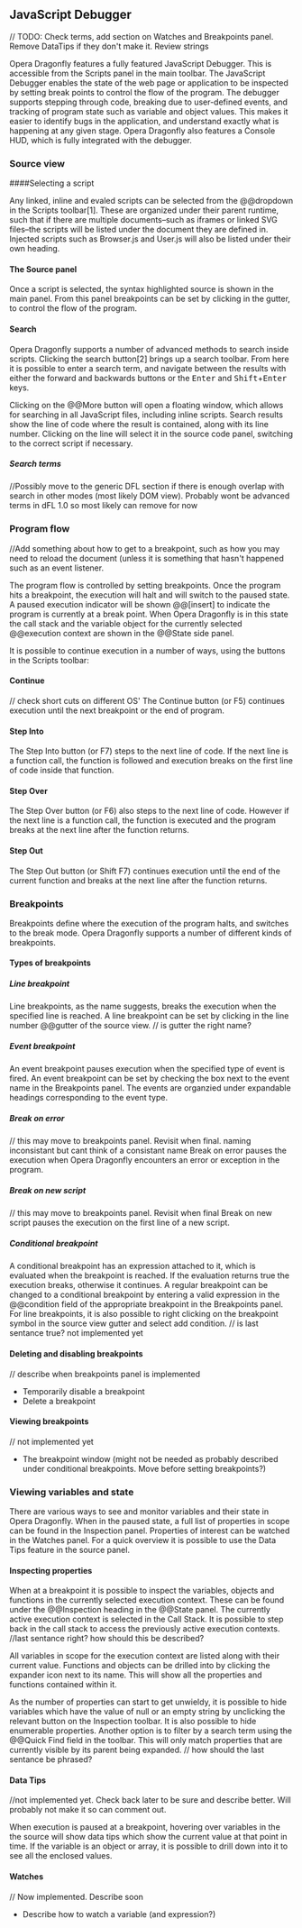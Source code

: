 ## JavaScript Debugger ##

// TODO: Check terms, add section on Watches and Breakpoints panel. Remove DataTips if they don't make it. Review strings

Opera Dragonfly features a fully featured JavaScript Debugger. This is accessible from the Scripts panel in the main toolbar. The JavaScript Debugger enables the state of the web page or application to be inspected by setting break points to control the flow of the program. The debugger supports stepping through code, breaking due to user-defined events, and tracking of program state such as variable and object values. This makes it easier to identify bugs in the application, and understand exactly what is happening at any given stage. Opera Dragonfly also features a Console HUD, which is fully integrated with the debugger.

### Source view ###

####Selecting a script

Any linked, inline and evaled scripts can be selected from the @@dropdown in the Scripts toolbar[1]. These are organized under their parent runtime, such that if there are multiple documents–such as iframes or linked SVG files–the scripts will be listed under the document they are defined in. Injected scripts such as Browser.js and User.js will also be listed under their own heading.


#### The Source panel

Once a script is selected, the syntax highlighted source is shown in the main panel. From this panel breakpoints can be set by clicking in the gutter, to control the flow of the program.

#### Search

Opera Dragonfly supports a number of advanced methods to search inside scripts. Clicking the search button[2] brings up a search toolbar. From here it is possible to enter a search term, and navigate between the results with either the forward and backwards buttons or the <kbd>Enter</kbd> and <kbd>Shift</kbd>+<kbd>Enter</kbd> keys.

Clicking on the @@More button will open a floating window, which allows for searching in all JavaScript files, including inline scripts. Search results show the line of code where the result is contained, along with its line number. Clicking on the line will select it in the source code panel, switching to the correct script if necessary.

##### Search terms
//Possibly move to the generic DFL section if there is enough overlap with search in other modes (most likely DOM view). Probably wont be advanced terms in dFL 1.0 so most likely can remove for now

### Program flow ###
//Add something about how to get to a breakpoint, such as how you may need to reload the document (unless it is something that hasn't happened such as an event listener.

The program flow is controlled by setting breakpoints. Once the program hits a breakpoint, the execution will halt and will switch to the paused state. A paused execution indicator will be shown @@[insert] to indicate the program is currently at a break point. When Opera Dragonfly is in this state the call stack and the variable object for the currently selected @@execution context  are shown in the @@State side panel.

It is possible to continue execution in a number of ways, using the buttons in the Scripts toolbar:

#### Continue 
// check short cuts on different OS'
The Continue button (or F5) continues execution until the next breakpoint or the end of program. 

#### Step Into

The Step Into button (or F7) steps to the next line of code. If the next line is a function call, the function is followed and execution breaks on the first line of code inside that function.

#### Step Over

The Step Over button (or F6) also steps to the next line of code. However if the next line is a function call, the function is executed and the program breaks at the next line after the function returns.

#### Step Out

The Step Out button (or Shift F7) continues execution until the end of the current function and breaks at the next line after the function returns.

### Breakpoints ###

Breakpoints define where the execution of the program halts, and switches to the break mode. Opera Dragonfly supports a number of different kinds of breakpoints.

#### Types of breakpoints ####

##### Line breakpoint

Line breakpoints, as the name suggests, breaks the execution when the specified line is reached. A line breakpoint can be set by clicking in the line number @@gutter of the source view.
// is gutter the right name?

##### Event breakpoint

An event breakpoint pauses execution when the specified type of event is fired.  An event breakpoint can be set by checking the box next to the event name in the Breakpoints panel. The events are organzied under expandable  headings corresponding to the event type.

##### Break on error
// this may move to breakpoints panel. Revisit when final. naming inconsistant but cant think of a consistant name
Break on error pauses the execution when Opera Dragonfly encounters an error or exception in the program.

##### Break on new script 
// this may move to breakpoints panel. Revisit when final
Break on new script pauses the execution on the first line of a new script. 

##### Conditional breakpoint

A conditional breakpoint has an expression attached to it, which is evaluated when the breakpoint is reached. If the evaluation returns true the execution breaks, otherwise it continues. A regular breakpoint can be changed to a conditional breakpoint by entering a valid expression in the @@condition field of the appropriate breakpoint in the Breakpoints panel. For line breakpoints, it is also possible to right clicking on the breakpoint symbol in the source view gutter and select add condition.
// is last sentance true? not implemented yet

#### Deleting and disabling breakpoints ####
// describe when breakpoints panel is implemented
* Temporarily disable a breakpoint
* Delete a breakpoint

#### Viewing breakpoints ####
// not implemented yet
* The breakpoint window (might not be needed as probably described under conditional breakpoints. Move before setting breakpoints?)

### Viewing variables and state ###

There are various ways to see and monitor variables and their state in Opera Dragonfly. When in the paused state, a full list of properties in scope can be found in the Inspection panel. Properties of interest can be watched in the Watches panel. For a quick overview it is possible to use the Data Tips feature in the source panel.


#### Inspecting properties ####

When at a breakpoint it is possible to inspect the variables, objects and functions in the currently selected execution context. These can be found under the @@Inspection heading in the @@State panel. The currently active execution context is selected in the Call Stack. It is possible to step back in the call stack to access the previously active execution contexts. 
//last sentance right? how should this be described?

All variables in scope for the execution context are listed along with their current value. Functions and objects can be drilled into by clicking the expander icon next to its name. This will show all the properties and functions contained within it.

As the number of properties can start to get unwieldy, it is possible to hide variables which have the value of null or an empty string by unclicking the relevant button on the Inspection toolbar. It is also possible to hide enumerable properties. Another option is to filter by a search term using the @@Quick Find field in the toolbar. This will only match properties that are currently visible by its parent being expanded.
// how should the last sentance be phrased?

#### Data Tips ####
//not implemented yet. Check back later to be sure and describe better. Will probably not make it so can comment out.

When execution is paused at a breakpoint, hovering over variables in the the source will show data tips which show the current value at that point in time. If the variable is an object or array, it is possible to drill down into it to see all the enclosed values.


#### Watches ####
// Now implemented. Describe soon

* Describe how to watch a variable (and expression?)